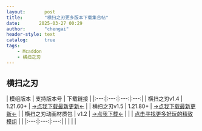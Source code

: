 ```yaml
---
layout:       post
title:        "横扫之刃更多版本下载集合帖"
date:       2025-03-27 00:29
author:       "chengai"
header-style: text
catalog:      true
tags:
    - Mcaddon
    - 横扫之刃
---
```


## 横扫之刃

| 模组版本   | 支持版本号 | 下载链接 |
|:---:|:---:|:---:|:---:|
| 横扫之刃v1.4 | 1.21.60+ | [→点我下载最新更新←](https://pan.baidu.com/s/1kVM6t7vbeKjWYIkZvx2hRw?pwd=4721) | 
| 横扫之刃v1.5 | 1.21.80+ | [→点我下载最新更新←](https://pan.baidu.com/s/1GkhSLdJXRZKnQPSxMObjfA?pwd=4721) | 
| 横扫之刃动画材质包 | v1.2 | [→点我下载←](https://pan.baidu.com/s/1chO4ZVqasJe-HFj1Q1PB6g?pwd=4721) | 
|  | [点击寻找更多好玩的精致模组](https://mccfk.cn/) |  | 
|:---:|:---:|:---:|
|   |    |    |

